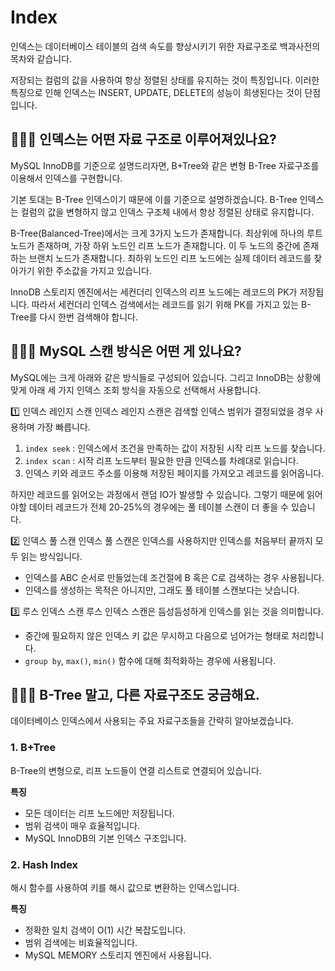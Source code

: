 # Index
인덱스는 데이터베이스 테이블의 검색 속도를 향상시키기 위한 자료구조로 백과사전의 목차와 같습니다. 

저장되는 컬럼의 값을 사용하여 항상 정렬된 상태를 유지하는 것이 특징입니다. 이러한 특징으로 인해 인덱스는 INSERT, UPDATE, DELETE의 성능이 희생된다는 것이 단점입니다.

## 🤷🏻‍♂️ 인덱스는 어떤 자료 구조로 이루어져있나요?
MySQL InnoDB를 기준으로 설명드리자면, B+Tree와 같은 변형 B-Tree 자료구조를 이용해서 인덱스를 구현합니다. 

기본 토대는 B-Tree 인덱스이기 때문에 이를 기준으로 설명하겠습니다.
B-Tree 인덱스는 컬럼의 값을 변형하지 않고 인덱스 구조체 내에서 항상 정렬된 상태로 유지합니다.

B-Tree(Balanced-Tree)에서는 크게 3가지 노드가 존재합니다. 
최상위에 하나의 루트 노드가 존재하며, 가장 하위 노드인 리프 노드가 존재합니다. 
이 두 노드의 중간에 존재하는 브랜치 노드가 존재합니다. 최하위 노드인 리프 노드에는 실제 데이터 레코드를 찾아가기 위한 주소값을 가지고 있습니다.

InnoDB 스토리지 엔진에서는 세컨더리 인덱스의 리프 노드에는 레코드의 PK가 저장됩니다. 따라서 세컨더리 인덱스 검색에서는 레코드를 읽기 위해 PK를 가지고 있는 B-Tree를 다시 한번 검색해야 합니다.

## 🤷🏻‍♂️ MySQL 스캔 방식은 어떤 게 있나요?
MySQL에는 크게 아래와 같은 방식들로 구성되어 있습니다. 그리고 InnoDB는 상황에 맞게 아래 세 가지 인덱스 조회 방식을 자동으로 선택해서 사용합니다.

1️⃣ 인덱스 레인지 스캔
인덱스 레인지 스캔은 검색할 인덱스 범위가 결정되었을 경우 사용하며 가장 빠릅니다.

1. `index seek` : 인덱스에서 조건을 만족하는 값이 저장된 시작 리프 노드를 찾습니다.
2. `index scan` : 시작 리프 노드부터 필요한 만큼 인덱스를 차례대로 읽습니다.
3. 인덱스 키와 레코드 주소를 이용해 저장된 페이지를 가져오고 레코드를 읽어옵니다.

하지만 레코드를 읽어오는 과정에서 랜덤 IO가 발생할 수 있습니다. 그렇기 때문에 읽어야할 데이터 레코드가 전체 20-25%의 경우에는 풀 테이블 스캔이 더 좋을 수 있습니다.

2️⃣ 인덱스 풀 스캔
인덱스 풀 스캔은 인덱스를 사용하지만 인덱스를 처음부터 끝까지 모두 읽는 방식입니다.

- 인덱스를 ABC 순서로 만들었는데 조건절에 B 혹은 C로 검색하는 경우 사용됩니다.
- 인덱스를 생성하는 목적은 아니지만, 그래도 풀 테이블 스캔보다는 낫습니다.

3️⃣ 루스 인덱스 스캔
루스 인덱스 스캔은 듬성듬성하게 인덱스를 읽는 것을 의미합니다.

- 중간에 필요하지 않은 인덱스 키 값은 무시하고 다음으로 넘어가는 형태로 처리합니다.
- `group by`, `max()`, `min()` 함수에 대해 최적화하는 경우에 사용됩니다.

## 🤷🏻‍♂️ B-Tree 말고, 다른 자료구조도 궁금해요.
데이터베이스 인덱스에서 사용되는 주요 자료구조들을 간략히 알아보겠습니다.

### 1. B+Tree
B-Tree의 변형으로, 리프 노드들이 연결 리스트로 연결되어 있습니다.

**특징**
- 모든 데이터는 리프 노드에만 저장됩니다.
- 범위 검색이 매우 효율적입니다.
- MySQL InnoDB의 기본 인덱스 구조입니다.

### 2. Hash Index
해시 함수를 사용하여 키를 해시 값으로 변환하는 인덱스입니다.

**특징**
- 정확한 일치 검색이 O(1) 시간 복잡도입니다.
- 범위 검색에는 비효율적입니다.
- MySQL MEMORY 스토리지 엔진에서 사용됩니다.